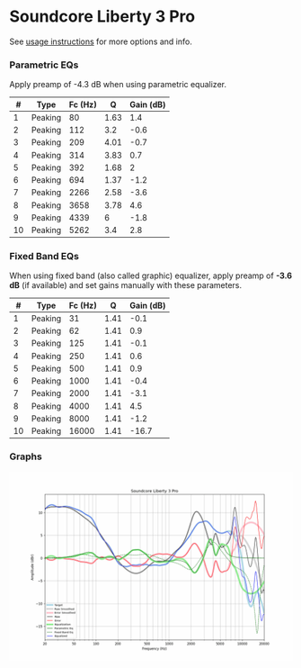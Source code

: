 # Soundcore Liberty 3 Pro
See [usage instructions](https://github.com/jaakkopasanen/AutoEq#usage) for more options and info.

### Parametric EQs
Apply preamp of -4.3 dB when using parametric equalizer.

|   # | Type    |   Fc (Hz) |    Q |   Gain (dB) |
|-----|---------|-----------|------|-------------|
|   1 | Peaking |        80 | 1.63 |         1.4 |
|   2 | Peaking |       112 | 3.2  |        -0.6 |
|   3 | Peaking |       209 | 4.01 |        -0.7 |
|   4 | Peaking |       314 | 3.83 |         0.7 |
|   5 | Peaking |       392 | 1.68 |         2   |
|   6 | Peaking |       694 | 1.37 |        -1.2 |
|   7 | Peaking |      2266 | 2.58 |        -3.6 |
|   8 | Peaking |      3658 | 3.78 |         4.6 |
|   9 | Peaking |      4339 | 6    |        -1.8 |
|  10 | Peaking |      5262 | 3.4  |         2.8 |

### Fixed Band EQs
When using fixed band (also called graphic) equalizer, apply preamp of **-3.6 dB** (if available) and set gains manually with these parameters.

|   # | Type    |   Fc (Hz) |    Q |   Gain (dB) |
|-----|---------|-----------|------|-------------|
|   1 | Peaking |        31 | 1.41 |        -0.1 |
|   2 | Peaking |        62 | 1.41 |         0.9 |
|   3 | Peaking |       125 | 1.41 |        -0.1 |
|   4 | Peaking |       250 | 1.41 |         0.6 |
|   5 | Peaking |       500 | 1.41 |         0.9 |
|   6 | Peaking |      1000 | 1.41 |        -0.4 |
|   7 | Peaking |      2000 | 1.41 |        -3.1 |
|   8 | Peaking |      4000 | 1.41 |         4.5 |
|   9 | Peaking |      8000 | 1.41 |        -1.2 |
|  10 | Peaking |     16000 | 1.41 |       -16.7 |

### Graphs
![](./Soundcore%20Liberty%203%20Pro.png)
